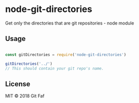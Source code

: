 # node-git-directories

Get only the directories that are git repositories - node module

## Usage

```javascript

const gitDirectories = require('node-git-directories')

gitDirectories('../')
// This should contain your git repo's name.

```

## License

MIT &copy; 2018 Git Faf
